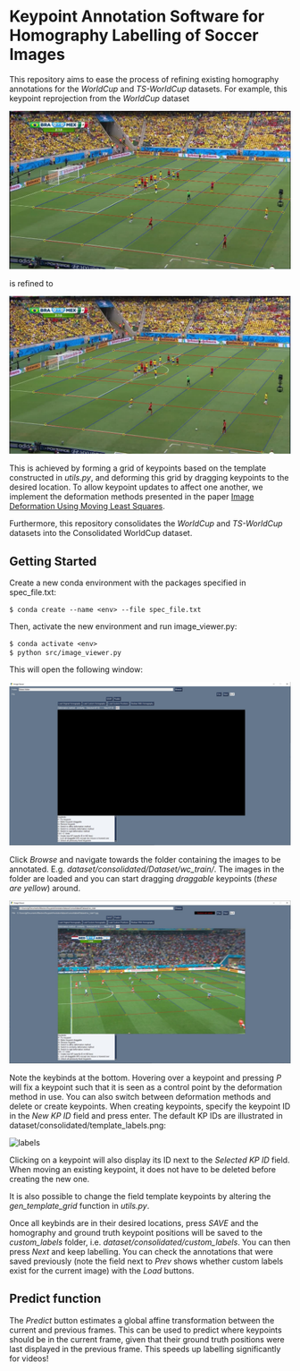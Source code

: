 # Keypoint Annotation Software for Homography Labelling of Soccer Images

This repository aims to ease the process of refining existing homography annotations for the *WorldCup* and *TS-WorldCup* datasets. 
For example, this keypoint reprojection from the *WorldCup* dataset

![bad homography annotation example](images/train26.jpg "Bad homography annotation")

is refined to

![better homography annotation example](images/train26cust.jpg "Better homography annotation")

This is achieved by forming a grid of keypoints based on the template constructed in *utils.py*, and deforming this grid by dragging
keypoints to the desired location. To allow keypoint updates to affect one another, we implement the deformation methods presented in the 
paper [Image Deformation Using Moving Least Squares](https://people.engr.tamu.edu/schaefer/research/mls.pdf).

Furthermore, this repository consolidates the *WorldCup* and *TS-WorldCup* datasets into the Consolidated WorldCup dataset.

## Getting Started

Create a new conda environment with the packages specified in spec_file.txt:

```
$ conda create --name <env> --file spec_file.txt
```

Then, activate the new environment and run image_viewer.py:

```
$ conda activate <env>
$ python src/image_viewer.py
```

This will open the following window:

![screenshot](images/screenshot.jpg "Screenshot")

Click *Browse* and navigate towards the folder containing the images to be annotated. E.g. *dataset/consolidated/Dataset/wc_train/*.
The images in the folder are loaded and you can start dragging *draggable* keypoints (*these are yellow*) around. 

![screenshot2](images/screenshot2.jpg "Screenshot 2")

Note the keybinds at the bottom.
Hovering over a keypoint and pressing *P* will fix a keypoint such that it is seen as a control point by the deformation method in use. You can also
switch between deformation methods and delete or create keypoints. When creating keypoints, specify the keypoint ID in the *New KP ID* field and press enter.
The default KP IDs are illustrated in dataset/consolidated/template_labels.png:

![labels]("dataset/consolidated/template_labels.png" "Keypoint Labels")

Clicking on a keypoint will also display its ID next to the *Selected KP ID* field.
When moving an existing keypoint, it does not have to be deleted before creating the new one.

It is also possible to change the field template keypoints by altering the *gen_template_grid* function
in *utils.py*.

Once all keybinds are in their desired locations, press *SAVE* and the homography and ground truth keypoint positions will be saved to the *custom_labels* folder,
i.e. *dataset/consolidated/custom_labels*. You can then press *Next* and keep labelling. You can check the annotations that were saved previously (note the field next to *Prev* shows whether
custom labels exist for the current image) with the *Load* buttons.

## Predict function

The *Predict* button estimates a global affine transformation between the current and previous frames. This can be used to predict where 
keypoints should be in the current frame, given that their ground truth positions were last displayed in the previous frame. This speeds up labelling significantly 
for videos!